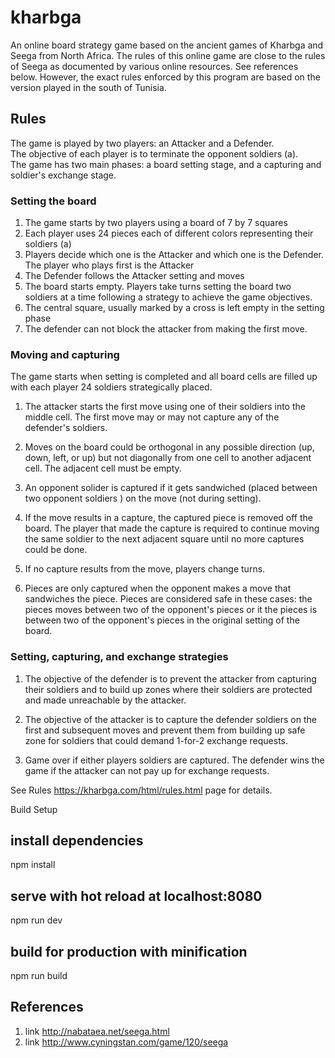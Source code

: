 # kharbga

An online board strategy game based on the ancient games of Kharbga and Seega from North Africa.
The rules of this online game are close to the rules of Seega as documented by various online resources.
See references below. However, the exact rules enforced by this program are based on the version played in the south of Tunisia.

## Rules

  The game is played by two players: an Attacker and a Defender.  
  The objective of each player is to terminate the opponent soldiers (a).  
  The game has two main phases: a board setting stage, and a capturing and soldier's exchange stage.

### Setting the board

  1. The game starts by two players using a board of 7 by 7 squares
  2. Each player uses 24 pieces each of different colors representing their soldiers (a)
  3. Players decide which one is the Attacker and which one is the Defender. The player who plays first is the Attacker
  4. The Defender follows the Attacker setting and moves
  5. The board starts empty.  Players take turns setting the board two soldiers at a time following a strategy to achieve the game objectives.
  6. The central square, usually marked by a cross is left empty in the setting phase
  7. The defender can not block the attacker from making the first move.

### Moving and capturing

  The game starts when setting is completed and all board cells are filled up with each player 24 soldiers strategically placed.

  1. The attacker starts the first move using one of their soldiers into the middle cell. The first move may or may not capture any of the defender's soldiers.

  2. Moves on the board could be orthogonal in any possible direction (up, down, left, or up) but not diagonally from one cell to another adjacent cell. The adjacent cell must be empty.

  3. An opponent solider is captured if it gets sandwiched (placed between two opponent soldiers ) on the move (not during setting).

  4. If the move results in a capture, the captured piece is removed off the board. The player that made the capture is required to continue moving the same soldier to the next adjacent square until no more captures could be done.

  5. If no capture results from the move, players change turns. 

  6. Pieces are only captured when the opponent makes a move that sandwiches the piece. Pieces are considered safe in these cases: the pieces moves  between two of the opponent's pieces or it the pieces is between two of the opponent's pieces in the original setting of the board.

### Setting, capturing, and exchange strategies

  1. The objective of the defender is to prevent the attacker from capturing their soldiers and to build up zones where their soldiers are protected and made unreachable by the attacker.

  2. The objective of the attacker is to capture the defender soldiers on the first and subsequent moves and prevent them from building up safe zone for soldiers that could demand 1-for-2 exchange requests.
  
  3. Game over if either players soldiers are captured. The defender wins the game if the attacker can not pay up for exchange requests.

  See Rules https://kharbga.com/html/rules.html page for details.


Build Setup

## install dependencies

npm install

## serve with hot reload at localhost:8080

npm run dev

## build for production with minification

npm run build

## References

1. link http://nabataea.net/seega.html
2. link http://www.cyningstan.com/game/120/seega

